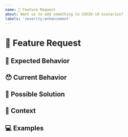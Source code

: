 ```yaml
---
name: 🙋 Feature Request
about: Want us to add something to COVID-19 Scenarios?
labels: 'severity:enhancement'
---
```


<!---
Thanks for filing an issue 😄! Before you submit, please read the following:

Search open/closed issues before submitting since someone might have asked the same thing before!
Please provide a clear and concise description of what the feature would be.
-->

# 🙋 Feature Request

<!--- Provide a general summary of the issue here -->

## 🤔 Expected Behavior

<!--- Tell us how the feature should work -->

## 😯 Current Behavior

<!--- Explain the difference from current behavior -->

## 💁 Possible Solution

<!--- Ideas how to implement this feature or a similar solution/workaround that already exists -->

## 🔦 Context

<!--- How has this issue affected you? What are you trying to accomplish? -->

<!--- Providing context helps us come up with a solution that is most useful in the real world -->

## 💻 Examples

<!-- Examples help us understand the requested feature better -->

